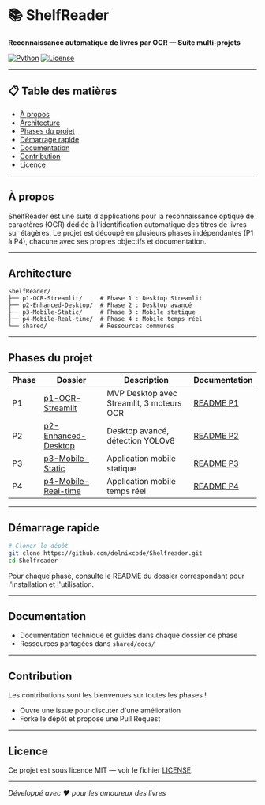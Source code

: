 # 📚 ShelfReader

**Reconnaissance automatique de livres par OCR — Suite multi-projets**

[![Python](https://img.shields.io/badge/Python-3.8+-blue.svg)](https://www.python.org/)
[![License](https://img.shields.io/badge/License-MIT-yellow.svg)](LICENSE)

---

## 📋 Table des matières
- [À propos](#à-propos)
- [Architecture](#architecture)
- [Phases du projet](#phases-du-projet)
- [Démarrage rapide](#démarrage-rapide)
- [Documentation](#documentation)
- [Contribution](#contribution)
- [Licence](#licence)

---

## À propos
ShelfReader est une suite d'applications pour la reconnaissance optique de caractères (OCR) dédiée à l'identification automatique des titres de livres sur étagères. Le projet est découpé en plusieurs phases indépendantes (P1 à P4), chacune avec ses propres objectifs et documentation.

---

## Architecture
```
ShelfReader/
├── p1-OCR-Streamlit/     # Phase 1 : Desktop Streamlit
├── p2-Enhanced-Desktop/  # Phase 2 : Desktop avancé
├── p3-Mobile-Static/     # Phase 3 : Mobile statique
├── p4-Mobile-Real-time/  # Phase 4 : Mobile temps réel
└── shared/               # Ressources communes
```

---

## Phases du projet
| Phase | Dossier | Description | Documentation |
|-------|---------|-------------|---------------|
| P1    | [p1-OCR-Streamlit](./p1-OCR-Streamlit) | MVP Desktop avec Streamlit, 3 moteurs OCR | [README P1](./p1-OCR-Streamlit/README.md) |
| P2    | [p2-Enhanced-Desktop](./p2-Enhanced-Desktop) | Desktop avancé, détection YOLOv8 | [README P2](./p2-Enhanced-Desktop/README.md) |
| P3    | [p3-Mobile-Static](./p3-Mobile-Static) | Application mobile statique | [README P3](./p3-Mobile-Static/README.md) |
| P4    | [p4-Mobile-Real-time](./p4-Mobile-Real-time) | Application mobile temps réel | [README P4](./p4-Mobile-Real-time/README.md) |

---

## Démarrage rapide

```bash
# Cloner le dépôt
git clone https://github.com/delnixcode/Shelfreader.git
cd Shelfreader
```

Pour chaque phase, consulte le README du dossier correspondant pour l'installation et l'utilisation.

---

## Documentation
- Documentation technique et guides dans chaque dossier de phase
- Ressources partagées dans `shared/docs/`

---

## Contribution
Les contributions sont les bienvenues sur toutes les phases !
- Ouvre une issue pour discuter d'une amélioration
- Forke le dépôt et propose une Pull Request

---

## Licence
Ce projet est sous licence MIT — voir le fichier [LICENSE](LICENSE).

---

*Développé avec ❤️ pour les amoureux des livres*
